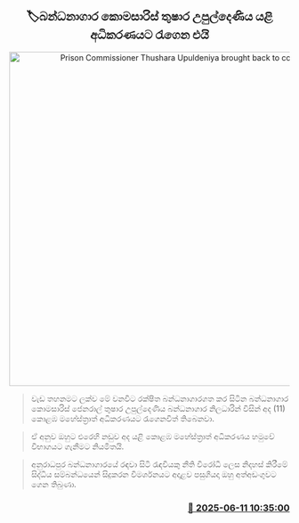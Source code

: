 <p align='center'><b><h2 align='center' title='Prison Commissioner Thushara Upuldeniya brought back to court'>🏷බන්ධනාගාර කොමසාරිස් තුෂාර උපුල්දෙණිය යළි අධිකරණයට රැගෙන එයි</h2></b></p>
<p align='center'><img src='https://helakuru.sgp1.cdn.digitaloceanspaces.com/esana/images/lib/thushara-upuldeniya-archived.jpg' width='600' alt='Prison Commissioner Thushara Upuldeniya brought back to court'></p>

> වැඩ තහනමට ලක්ව මේ වනවිට රක්ෂිත බන්ධනාගාරගත කර සිටින බන්ධනාගාර කොමසාරිස් ජෙනරාල් තුෂාර උපුල්දෙණිය බන්ධනාගාර නිලධාරින් විසින් අද (11) කොළඹ මහේස්ත්‍රාත් අධිකරණයට රැගෙනවිත් තිබෙනවා.

> ඒ අනුව ඔහුට එරෙහි නඩුව අද යළි කොළඹ මහේස්ත්‍රාත් අධිකරණය හමුවේ විභාගයට ගැනීමට නියමිතයි.

> අනුරාධපුර බන්ධනාගාරයේ රඳවා සිටි රැඳවියකු නීති විරෝධී ලෙස නිදහස් කිරීමේ සිද්ධිය සම්බන්ධයෙන් සිදුකරන විමර්ශනයට අදාළව පසුගියදා ඔහු අත්අඩංගුවට ගෙන තිබුණා.



<h3 align='right'><a href='https://www.helakuru.lk/esana/p/110882/'>📅 2025-06-11 10:35:00</a></h3>
